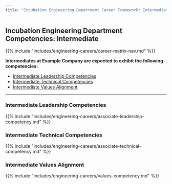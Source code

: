 ```yaml
---
title: "Incubation Engineering Department Career Framework: Intermediate"
---
```


## Incubation Engineering Department Competencies: Intermediate

{{% include "includes/engineering-careers/career-matrix-nav.md" %}}

**Intermediates at Example Company are expected to exhibit the following competencies:**

- [Intermediate Leadership Competencies](#intermediate-leadership-competencies)
- [Intermediate Technical Competencies](#intermediate-technical-competencies)
- [Intermediate Values Alignment](#intermediate-values-alignment)

---

### Intermediate Leadership Competencies

{{% include "includes/engineering-careers/associate-leadership-competency.md" %}}
  
### Intermediate Technical Competencies

{{% include "includes/engineering-careers/associate-technical-competency.md" %}}

### Intermediate Values Alignment

{{% include "includes/engineering-careers/values-competency.md" %}}
